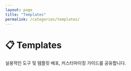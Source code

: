 ```yaml
---
layout: page
title: "Templates"
permalink: /categories/templates/
---
```


# 📋 Templates
실용적인 도구 및 템플릿 배포, 커스터마이징 가이드를 공유합니다. 